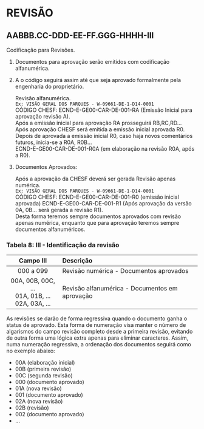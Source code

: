 # REVISÃO

## AABBB.CC-DDD-EE-FF.GGG-HHHH-**III**

Codificação para Revisões.

1. Documentos para aprovação serão emitidos com codificação alfanumérica.
2. A o código seguirá assim até que seja aprovado formalmente pela engenharia do proprietário.
    
    Revisão alfanumérica.<br>
    ``Ex: VISÃO GERAL DOS PARQUES - W-09661-DE-1-D14-0001``<br>
    CÓDIGO CHESF: ECND-E-GE00-CAR-DE-001-RA (Emissão Inicial para aprovação revisão A).<br>
    Após a emissão inicial para aprovação RA prosseguirá RB,RC,RD...<br>
    Após aprovação CHESF será emitida a emissão inicial aprovada R0.<br>
    Depois de aprovada a emissão inicial R0, caso haja novos comentários futuros, inicia-se a R0A, R0B...<br>
    ECND-E-GE00-CAR-DE-001-R0A (em elaboração na revisão R0A, após a R0).

3. Documentos Aprovados:
    
    Após a aprovação da CHESF deverá ser gerada Revisão apenas numérica.<br>
    ``Ex: VISÃO GERAL DOS PARQUES - W-09661-DE-1-D14-0001``<br>
    CÓDIGO CHESF: ECND-E-GE00-CAR-DE-001-R0 (emissão inicial aprovada) ECND-E-GE00-CAR-DE-001-R1 (Após aprovação da versão 0A, 0B... será gerada a revisão R1).<br>
    Desta forma teremos sempre documentos aprovados com revisão apenas numérica, enquanto que para aprovação teremos sempre documentos alfanuméricos.

### **Tabela 8**: III - Identificação da revisão

|                        Campo III                        | Descrição                                      |
| :-----------------------------------------------------: | :--------------------------------------------- |
|                        000 a 099                        | Revisão numérica - Documentos aprovados        |
| 00A, 00B, 00C, ...<br> 01A, 01B, ... <br> 02A, 03A, ... | Revisão alfanumérica - Documentos em aprovação |

As revisões se darão de forma regressiva quando o documento ganha o status de aprovado. Esta forma de numeração visa manter o número de algarismos do campo revisão completo desde a primeira revisão, evitando de outra forma uma lógica extra apenas para eliminar caracteres. Assim, numa numeração regressiva, a ordenação dos documentos seguirá como no exemplo abaixo:

- 00A (elaboração inicial)
- 00B (primeira revisão)
- 00C (segunda revisão)
- 000 (documento aprovado)
- 01A (nova revisão)
- 001 (documento aprovado)
- 02A (nova revisão)
- 02B (revisão)
- 002 (documento aprovado)
- ...